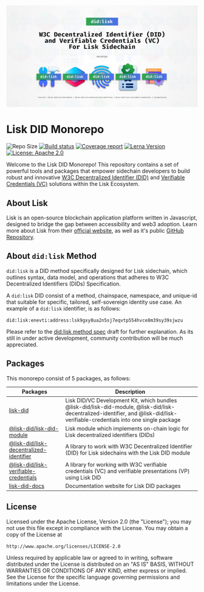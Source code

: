 ![Header](./static/lisk-did-monorepo-header.jpg)

# Lisk DID Monorepo

![Repo Size](https://img.shields.io/github/repo-size/aldhosutra/lisk-did)
[![Build status](https://img.shields.io/github/actions/workflow/status/aldhosutra/lisk-did/codecov.yml?branch=main)](https://github.com/aldhosutra/lisk-did/actions)
[![Coverage report](https://codecov.io/gh/aldhosutra/lisk-did/branch/main/graph/badge.svg?precision=2)](https://app.codecov.io/gh/aldhosutra/lisk-did)
[![Lerna Version](https://img.shields.io/github/lerna-json/v/aldhosutra/lisk-did)](https://github.com/aldhosutra/lisk-did/blob/main/lerna.json)
[![License: Apache 2.0](https://img.shields.io/github/license/aldhosutra/lisk-did?color=green)](http://www.apache.org/licenses/LICENSE-2.0)

Welcome to the Lisk DID Monorepo! This repository contains a set of powerful tools and packages that empower sidechain developers to build robust and innovative [W3C Decentralized Identifier (DID)](https://www.w3.org/TR/did-core/) and [Verifiable Credentials (VC)](https://www.w3.org/TR/vc-data-model/) solutions within the Lisk Ecosystem.

## About Lisk

Lisk is an open-source blockchain application platform written in Javascript, designed to bridge the gap between accessibility and web3 adoption. Learn more about Lisk from their [official website](https://lisk.com), as well as it's public [GitHub Repository](https://github.com/LiskHQ).

## About `did:lisk` Method

`did:lisk` is a DID method specifically designed for Lisk sidechain, which outlines syntax, data model, and operations that adheres to W3C Decentralized Identifiers (DIDs) Specification.

A `did:lisk` DID consist of a method, chainspace, namespace, and unique-id that suitable for specific, tailored, self-sovereign identity use case. An example of a `did:lisk` identifier, is as follows:

```abnf
did:lisk:enevti:address:lsk9gxy8ua2n5sj7eqvtp554hvce8m39sy39sjwzu
```

Please refer to the [did:lisk method spec](https://github.com/aldhosutra/lisk-did/blob/main/packages/lisk-did-module/docs/did-method-spec.md) draft for further explanation. As its still in under active development, community contribution will be much appreciated.

## Packages

This monorepo consist of 5 packages, as follows:

| Packages                                                                                                     | Description                                                                                                                                                                      |
| ------------------------------------------------------------------------------------------------------------ | -------------------------------------------------------------------------------------------------------------------------------------------------------------------------------- |
| [lisk-did](https://npmjs.com/package/lisk-did)                                                               | Lisk DID/VC Development Kit, which bundles @lisk-did/lisk-did-module, @lisk-did/lisk-decentralized-identifier, and @lisk-did/lisk-verifiable-credentials into one single package |
| [@lisk-did/lisk-did-module](https://npmjs.com/package/@lisk-did/lisk-did-module)                             | Lisk module which implements on-chain logic for Lisk decentralized identifiers (DIDs)                                                                                            |
| [@lisk-did/lisk-decentralized-identifier](https://npmjs.com/package/@lisk-did/lisk-decentralized-identifier) | A library to work with W3C Decentralized Identifier (DID) for Lisk sidechains with the Lisk DID module                                                                           |
| [@lisk-did/lisk-verifiable-credentials](https://npmjs.com/package/@lisk-did/lisk-verifiable-credentials)     | A library for working with W3C verifiable credentials (VC) and verifiable presentations (VP) using Lisk DID                                                                      |
| [lisk-did-docs](https://lisk-did.js.org)                                                                     | Documentation website for Lisk DID packages                                                                                                                                      |

## License

Licensed under the Apache License, Version 2.0 (the "License");
you may not use this file except in compliance with the License.
You may obtain a copy of the License at

    http://www.apache.org/licenses/LICENSE-2.0

Unless required by applicable law or agreed to in writing, software
distributed under the License is distributed on an "AS IS" BASIS,
WITHOUT WARRANTIES OR CONDITIONS OF ANY KIND, either express or implied.
See the License for the specific language governing permissions and
limitations under the License.
